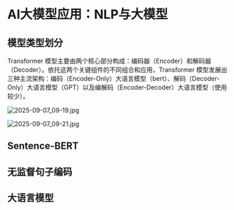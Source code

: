 # AI大模型应用：NLP与大模型

## 模型类型划分

Transformer 模型主要由两个核心部分构成：编码器（Encoder）和解码器（Decoder）。依托这两个关键组件的不同组合和应用，Transformer 模型发展出三种主流架构：编码（Encoder-Only）大语言模型（bert）、解码（Decoder-Only）大语言模型（GPT）以及编解码（Encoder-Decoder）大语言模型（使用较少）。

![2025-09-07_09-19.jpg](https://cdn.jsdelivr.net/gh/zilong-ding/note-gen-image-sync@main/918929aa-7452-4809-a078-89867b9d4537.jpeg)

![2025-09-07_09-21.jpg](https://cdn.jsdelivr.net/gh/zilong-ding/note-gen-image-sync@main/aa36cdb6-9c76-4eff-859f-440a88621a83.jpeg)

## Sentence-BERT

## 无监督句子编码

## 大语言模型
